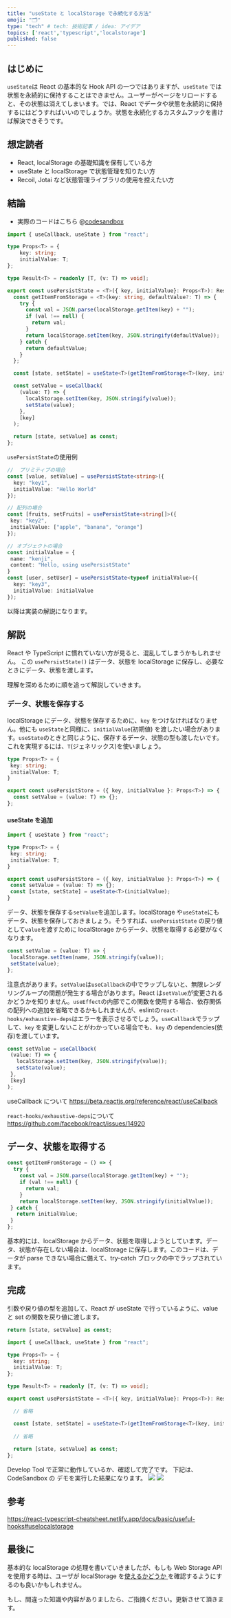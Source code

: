 ```yaml
---
title: "useState と localStorage で永続化する方法"
emoji: "🗂️"
type: "tech" # tech: 技術記事 / idea: アイデア
topics: ['react','typescript','localstorage']
published: false
---
```

## はじめに
`useState`は React の基本的な Hook API の一つではありますが、`useState` では状態を永続的に保持することはできません。ユーザーがページをリロードすると、その状態は消えてしまいます。では、React でデータや状態を永続的に保持するにはどうすればいいのでしょうか。状態を永続化するカスタムフックを書けば解決できそうです。

## 想定読者
- React, localStorage の基礎知識を保有している方
- useState と localStorage で状態管理を知りたい方
- Recoil, Jotai など状態管理ライブラリの使用を控えたい方

## 結論
- 実際のコードはこちら
@[codesandbox](https://codesandbox.io/embed/usepersiststate-iuj52v?fontsize=14&hidenavigation=1&theme=dark)

```typescript
import { useCallback, useState } from "react";

type Props<T> = {
    key: string;
    initialValue: T;
};

type Result<T> = readonly [T, (v: T) => void];

export const usePersistState = <T>({ key, initialValue}: Props<T>): Result<T> => {
  const getItemFromStorage = <T>(key: string, defaultValue?: T) => {
    try {
      const val = JSON.parse(localStorage.getItem(key) + "");
      if (val !== null) {
        return val;
      }
      return localStorage.setItem(key, JSON.stringify(defaultValue));
    } catch {
      return defaultValue;
    }
  };

  const [state, setState] = useState<T>(getItemFromStorage<T>(key, initialValue));

  const setValue = useCallback(
    (value: T) => {
      localStorage.setItem(key, JSON.stringify(value));
      setState(value);
    }, 
    [key]
  );

  return [state, setValue] as const;
};
```
`usePersistState`の使用例
```typescript
//  プリミティブの場合
const [value, setValue] = usePersistState<string>({
  key: "key1",
  initialValue: "Hello World"
});

// 配列の場合
const [fruits, setFruits] = usePersistState<string[]>({
 key: "key2",
 initialValue: ["apple", "banana", "orange"] 
});

// オブジェクトの場合 
const initialValue = {
 name: "kenji",
 content: "Hello, using usePersistState"
}
const [user, setUser] = usePersistState<typeof initialValue>({
  key: "key3",
  initialValue: initialValue 
});
```
以降は実装の解説になります。

## 解説 
React や TypeScript に慣れていない方が見ると、混乱してしまうかもしれません。
この `usePersistState()` はデータ、状態を localStorage に保存し、必要なときにデータ、状態を渡します。

理解を深めるために順を追って解説していきます。

### データ、状態を保存する 
localStorage にデータ、状態を保存するために、`key` をつけなければなりません。他にも `useState`と同様に、`initialValue`(初期値) を渡したい場合があります。`useState`のときと同じように、保存するデータ、状態の型も渡したいです。これを実現するには、`T`(ジェネリックス)を使いましょう。

```typescript
type Props<T> = { 
 key: string; 
 initialValue: T;
}

export const usePersistStore = ({ key, initialValue }: Props<T>) => {
  const setValue = (value: T) => {};
};
```
#### useState を追加
```typescript
import { useState } from "react";

type Props<T> = { 
 key: string; 
 initialValue: T;
}

export const usePersistStore = ({ key, initialValue }: Props<T>) => {
 const setValue = (value: T) => {};
 const [state, setState] = useState<T>(initialValue);
}
```
データ、状態を保存する`setValue`を追加します。localStorage や`useState`にもデータ、状態を保存しておきましょう。そうすれば、`usePersistState` の戻り値として`value`を渡すために localStorage からデータ、状態を取得する必要がなくなります。
```typescript
const setValue = (value: T) => {
 localStorage.setItem(name, JSON.stringify(value));
 setState(value);
};
```
注意点があります。`setValue`は`useCallback`の中でラップしないと、無限レンダリングループの問題が発生する場合があります。React は`setValue`が変更されるかどうかを知りません。`useEffect`の内部でこの関数を使用する場合、依存関係の配列への追加を省略できるかもしれませんが、eslintの`react-hooks/exhaustive-deps`はエラーを表示させるでしょう。`useCallback`でラップして、`key` を変更しないことがわかっている場合でも、`key` の dependencies(依存)を渡しています。
```typescript
const setValue = useCallback(
 (value: T) => {
   localStorage.setItem(key, JSON.stringify(value));
   setState(value);
 }, 
 [key]
);
```
useCallback について
https://beta.reactjs.org/reference/react/useCallback

`react-hooks/exhaustive-deps`について
https://github.com/facebook/react/issues/14920

## データ、状態を取得する
```typescript
const getItemFromStorage = () => {
  try {
    const val = JSON.parse(localStorage.getItem(key) + "");
    if (val !== null) {
      return val;
    }
    return localStorage.setItem(key, JSON.stringify(initialValue));
 } catch {
   return initialValue;
 }
};
```
基本的には、localStorage からデータ、状態を取得しようとしています。データ、状態が存在しない場合は、localStorage に保存します。このコードは、データが parse できない場合に備えて、try-catch ブロックの中でラップされています。

## 完成
引数や戻り値の型を追加して、React が useState で行っているように、value と set の関数を戻り値に渡します。
```typescript
return [state, setValue] as const;
```

```typescript
import { useCallback, useState } from "react";

type Props<T> = {
  key: string;
  initialValue: T;
};

type Result<T> = readonly [T, (v: T) => void];

export const usePersistState = <T>({ key, initialValue}: Props<T>): Result<T> => {

  // 省略

  const [state, setState] = useState<T>(getItemFromStorage<T>(key, initialValue));
  
  // 省略
    
  return [state, setValue] as const;
};
```

Develop Tool で正常に動作しているか、確認して完了です。
下記は、CodeSandbox の デモを実行した結果になります。
![](/images/usePersistState2.png)
![](/images/usePersistState.png)

## 参考
https://react-typescript-cheatsheet.netlify.app/docs/basic/useful-hooks#uselocalstorage

## 最後に
基本的な localStorage の処理を書いていきましたが、もしも Web Storage API を使用する時は、ユーザが localStorage を[使えるかどうか ](https://developer.mozilla.org/en-US/docs/Web/API/Web_Storage_API/Using_the_Web_Storage_API#testing_for_availability)を確認するようにするのも良いかもしれません。

もし、間違った知識や内容がありましたら、ご指摘ください。更新させて頂きます。


